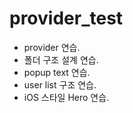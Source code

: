 # provider_test

* provider 연습.
* 폴더 구조 설계 연습.
* popup text 연습.
* user list 구조 연습.
* iOS 스타일 Hero 연습.
